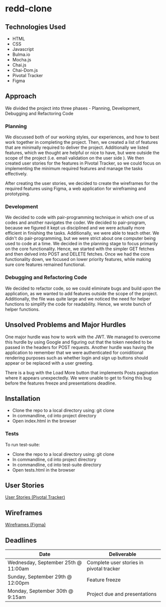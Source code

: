 # redd-clone

## Technologies Used
* HTML
* CSS
* Javascript
* Bulma.io
* Mocha.js
* Chai.js
* Chai-Dom.js
* Pivotal Tracker
* Figma

## Approach
We divided the project into three phases - Planning, Development, Debugging and Refactoring Code

### Planning
We discussed both of our working styles, our experiences, and how to best work together in completing the project.
Then, we created a list of features that are minimally required to deliver the project. Additionally we listed features, which we thought are helpful or nice to have, but were outside the scope of the project (i.e. email validation on the user side ).  We then created user stories for the features in Pivotal Tracker, so we could focus on implementing the minimum required features and manage the tasks effectively.

After creating the user stories, we decided to create the wireframes for the required features using Figma, a web application for wireframing and prototyping.

### Development
We decided to code with pair-programming technique in which one of us codes and another navigates the coder. We decided to pair-program, because we figured it kept us disciplined and we were actually more efficient in finishing the tasks. Additionally, we were able to teach other.  We didn't do pair-programming, but we were strict about one computer being used to code at a time.
We decided in the planning stage to focus primarily on the core functionality. Hence, we started with the simpler  GET fetches and then delved into POST and DELETE fetches. Once we had the core functionality down, we focused on lower priority features, while making sure core features remained functional.

### Debugging and Refactoring Code
We decided to refactor code, so we could eliminate bugs and build upon the application, as we wanted to add features outside the scope of the project. Additionally, the file was quite large and we noticed the need for helper functions to simplify the code for readability. Hence, we wrote bunch of helper functions.

## Unsolved Problems and Major Hurdles
One major hurdle was how to work with the JWT. We managed to overcome this hurdle by using Google and figuring out that the token needed to be passed in the headers for POST requests. Another hurdle was having the application to remember that we were authenticated for coniditional rendering purposes such as whether login and sign up buttons should appear or be replaced with a user greeting.

There is a bug with the Load More button that implements Posts pagination where it appears unexpectedly. We were unable to get to fixing this bug before the features freeze and presentations deadline. 

## Installation
* Clone the repo to a local directory using: git clone <clone link>
* In commandline, cd into project directory
* Open index.html in the browser
  
### Tests
To run test-suite:
* Clone the repo to a local directory using: git clone <clone link>
* In commandline, cd into project directory
* In commandline, cd into test-suite directory
* Open tests.html in the browser

## User Stories
[User Stories (Pivotal Tracker)](https://www.pivotaltracker.com/n/projects/2400266)

## Wireframes
[Wireframes (Figma)](https://www.figma.com/file/CMN8EEv8dqMifxlgwgM5ru/ReddClone?node-id=17%3A4)

## Deadlines
| Date | Deliverable |
| ----------- | ----------- |
| Wednesday, September 25th @ 11:00am | Complete user stories in pivotal tracker |
| Sunday, September 29th @ 12:00pm | Feature freeze |
| Monday, September 30th @ 9:15am | Project due and presentations |

